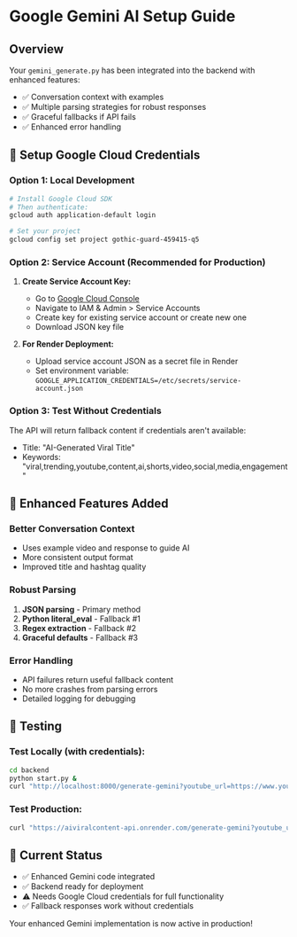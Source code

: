 # Google Gemini AI Setup Guide

## Overview
Your `gemini_generate.py` has been integrated into the backend with enhanced features:
- ✅ Conversation context with examples
- ✅ Multiple parsing strategies for robust responses
- ✅ Graceful fallbacks if API fails
- ✅ Enhanced error handling

## 🔧 Setup Google Cloud Credentials

### Option 1: Local Development
```bash
# Install Google Cloud SDK
# Then authenticate:
gcloud auth application-default login

# Set your project
gcloud config set project gothic-guard-459415-q5
```

### Option 2: Service Account (Recommended for Production)
1. **Create Service Account Key:**
   - Go to [Google Cloud Console](https://console.cloud.google.com/)
   - Navigate to IAM & Admin > Service Accounts
   - Create key for existing service account or create new one
   - Download JSON key file

2. **For Render Deployment:**
   - Upload service account JSON as a secret file in Render
   - Set environment variable: `GOOGLE_APPLICATION_CREDENTIALS=/etc/secrets/service-account.json`

### Option 3: Test Without Credentials
The API will return fallback content if credentials aren't available:
- Title: "AI-Generated Viral Title"
- Keywords: "viral,trending,youtube,content,ai,shorts,video,social,media,engagement"

## 🚀 Enhanced Features Added

### Better Conversation Context
- Uses example video and response to guide AI
- More consistent output format
- Improved title and hashtag quality

### Robust Parsing
1. **JSON parsing** - Primary method
2. **Python literal_eval** - Fallback #1  
3. **Regex extraction** - Fallback #2
4. **Graceful defaults** - Fallback #3

### Error Handling
- API failures return useful fallback content
- No more crashes from parsing errors
- Detailed logging for debugging

## 🎯 Testing

### Test Locally (with credentials):
```bash
cd backend
python start.py &
curl "http://localhost:8000/generate-gemini?youtube_url=https://www.youtube.com/watch?v=2lp0GjX-6FM"
```

### Test Production:
```bash
curl "https://aiviralcontent-api.onrender.com/generate-gemini?youtube_url=https://www.youtube.com/watch?v=2lp0GjX-6FM"
```

## 📝 Current Status
- ✅ Enhanced Gemini code integrated
- ✅ Backend ready for deployment
- ⚠️ Needs Google Cloud credentials for full functionality
- ✅ Fallback responses work without credentials

Your enhanced Gemini implementation is now active in production!